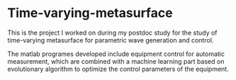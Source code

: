 # Time-varying-metasurface
This is the project I worked on during my postdoc study for the study of time-varying metasurface for parametric wave generation and control.

The matlab programes developed include equipment control for automatic measurement, which are combined with a machine learning part based on evolutionary algorithm to optimize the control parameters of the equipment.
